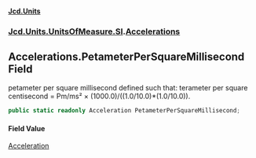 #### [Jcd.Units](index 'index')
### [Jcd.Units.UnitsOfMeasure.SI](Jcd.Units.UnitsOfMeasure.SI 'Jcd.Units.UnitsOfMeasure.SI').[Accelerations](Accelerations 'Jcd.Units.UnitsOfMeasure.SI.Accelerations')

## Accelerations.PetameterPerSquareMillisecond Field

petameter per square millisecond defined such that: terameter per square centisecond = Pm/ms² ×
(1000.0)/((1.0/10.0)*(1.0/10.0)).

```csharp
public static readonly Acceleration PetameterPerSquareMillisecond;
```

#### Field Value
[Acceleration](Acceleration 'Jcd.Units.UnitTypes.Acceleration')